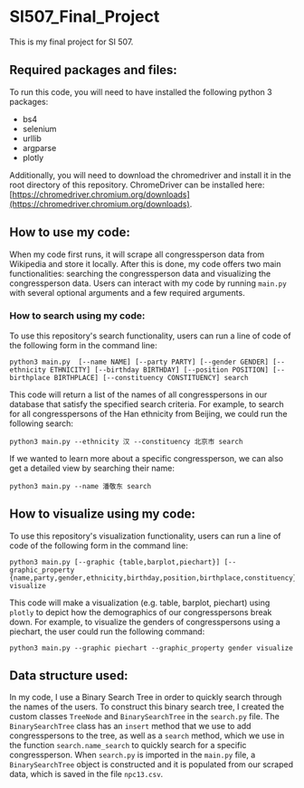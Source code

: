 # SI507_Final_Project
This is my final project for SI 507.

## Required packages and files:
To run this code, you will need to have installed the following python 3 packages:
* bs4
* selenium
* urllib
* argparse
* plotly


Additionally, you will need to download the chromedriver and install it in the root directory of this repository. ChromeDriver can be installed here: [https://chromedriver.chromium.org/downloads](https://chromedriver.chromium.org/downloads).

## How to use my code:
When my code first runs, it will scrape all congressperson data from Wikipedia and store it locally. After this is done, my code offers two main functionalities: searching the congressperson data and visualizing the congressperson data. Users can interact with my code by running `main.py` with several optional arguments and a few required arguments. 

### How to search using my code:
To use this repository's search functionality, users can run a line of code of the following form in the command line:
```
python3 main.py  [--name NAME] [--party PARTY] [--gender GENDER] [--ethnicity ETHNICITY] [--birthday BIRTHDAY] [--position POSITION] [--birthplace BIRTHPLACE] [--constituency CONSTITUENCY] search
```
This code will return a list of the names of all congresspersons in our database that satisfy the specified search criteria. For example, to search for all congresspersons of the Han ethnicity from Beijing, we could run the following search:
```
python3 main.py --ethnicity 汉 --constituency 北京市 search
```
If we wanted to learn more about a specific congressperson, we can also get a detailed view by searching their name:
```
python3 main.py --name 潘敬东 search
```
## How to visualize using my code:
To use this repository's visualization functionality, users can run a line of code of the following form in the command line:
```
python3 main.py [--graphic {table,barplot,piechart}] [--graphic_property {name,party,gender,ethnicity,birthday,position,birthplace,constituency}] visualize
```
This code will make a visualization (e.g. table, barplot, piechart) using `plotly` to depict how the demographics of our congresspersons break down. For example, to visualize the genders of congresspersons using a piechart, the user could run the following command:
```
python3 main.py --graphic piechart --graphic_property gender visualize
```

## Data structure used:
In my code, I use a Binary Search Tree in order to quickly search through the names of the users. To construct this binary search tree, I created the custom classes `TreeNode` and `BinarySearchTree` in the `search.py` file. The `BinarySearchTree` class has an `insert` method that we use to add congresspersons to the tree, as well as a `search` method, which we use in the function `search.name_search` to quickly search for a specific congressperson. When `search.py` is imported in the `main.py` file, a `BinarySearchTree` object is constructed and it is populated from our scraped data, which is saved in the file `npc13.csv`. 


